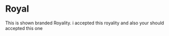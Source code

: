 # Royal
This is shown branded Royality.
i accepted this royality
and also your should accepted this one

